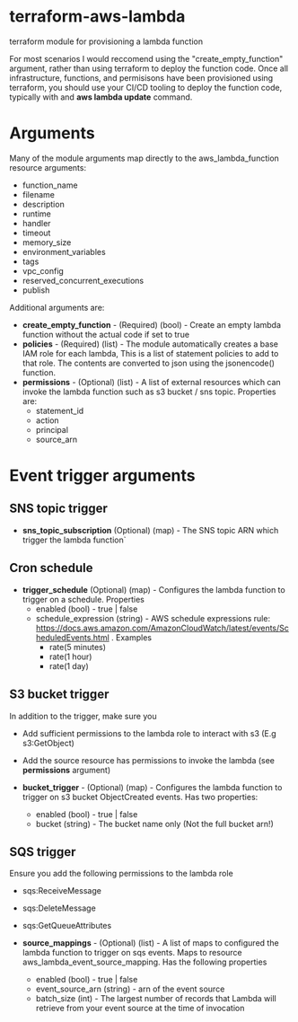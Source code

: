 # terraform-aws-lambda
terraform module for provisioning a lambda function 

For most scenarios I would reccomend using the "create_empty_function" argument, rather than using terraform to deploy the function code. Once all infrastructure, functions, and permisisons have been provisioned using terraform, you should use your CI/CD tooling to deploy the function code, typically with and **aws lambda update** command.


# Arguments
Many of the module arguments map directly to the aws_lambda_function resource arguments:
* function_name 
* filename
* description
* runtime
* handler
* timeout
* memory_size
* environment_variables
* tags
* vpc_config
* reserved_concurrent_executions
* publish

Additional arguments are:
* **create_empty_function** - (Required) (bool) - Create an empty lambda function without the actual code if set to true
* **policies** - (Required) (list) - The module automatically creates a base IAM role for each lambda, This is a list of statement policies to add to that role. The contents are converted to json using the jsonencode() function.
* **permissions** - (Optional) (list) - A list of external resources which can invoke the lambda function such as s3 bucket / sns topic. Properties are:
  * statement_id
  * action
  * principal
  * source_arn


# Event trigger arguments

## SNS topic trigger
* **sns_topic_subscription** (Optional) (map) - The SNS topic ARN which trigger the lambda function`

## Cron schedule
* **trigger_schedule** (Optional) (map) - Configures the lambda function to trigger on a schedule. Properties
    * enabled (bool) - true | false
    * schedule_expression (string) - AWS schedule expressions rule: https://docs.aws.amazon.com/AmazonCloudWatch/latest/events/ScheduledEvents.html . Examples
        * rate(5 minutes)
        * rate(1 hour)
        * rate(1 day)


## S3 bucket trigger

In addition to the trigger, make sure you 
 * Add sufficient permissions to the lambda role to interact with s3 (E.g s3:GetObject)
 * Add the source resource has permissions to invoke the lambda (see **permissions** argument)

* **bucket_trigger** - (Optional) (map) - Configures the lambda function to trigger on s3 bucket ObjectCreated events. Has two properties:
    * enabled (bool) - true | false
    * bucket (string) - The bucket name only (Not the full bucket arn!)


## SQS trigger

Ensure you add the following permissions to the lambda role
* sqs:ReceiveMessage
* sqs:DeleteMessage
* sqs:GetQueueAttributes

* **source_mappings** - (Optional) (list) - A list of maps to configured the lambda function to trigger on sqs events. Maps to resource aws_lambda_event_source_mapping. Has the following properties
  * enabled (bool) - true | false
  * event_source_arn (string) - arn of the event source
  * batch_size (int) - The largest number of records that Lambda will retrieve from your event source at the time of invocation

